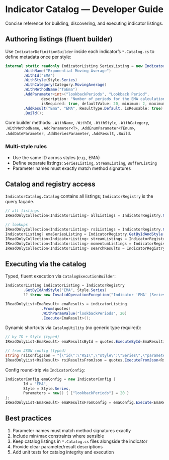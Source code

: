 # Indicator Catalog — Developer Guide

Concise reference for building, discovering, and executing indicator listings.

## Authoring listings (fluent builder)

Use `IndicatorDefinitionBuilder` inside each indicator’s `*.Catalog.cs` to define metadata once per style:

```csharp
internal static readonly IndicatorListing SeriesListing = new IndicatorDefinitionBuilder()
        .WithName("Exponential Moving Average")
        .WithId("EMA")
        .WithStyle(Style.Series)
        .WithCategory(Category.MovingAverage)
        .WithMethodName("ToEma")
        .AddParameter<int>("lookbackPeriods", "Lookback Period",
                description: "Number of periods for the EMA calculation",
                isRequired: true, defaultValue: 20, minimum: 2, maximum: 250)
        .AddResult("Ema", "EMA", ResultType.Default, isReusable: true)
        .Build();
```

Core builder methods: `.WithName`, `.WithId`, `.WithStyle`, `.WithCategory`, `.WithMethodName`, `.AddParameter<T>`, `.AddEnumParameter<TEnum>`, `.AddDateParameter`, `.AddSeriesParameter`, `.AddResult`, `.Build`.

### Multi-style rules

- Use the same ID across styles (e.g., EMA)
- Define separate listings: `SeriesListing`, `StreamListing`, `BufferListing`
- Parameter names must exactly match method signatures

## Catalog and registry access

`IndicatorCatalog.Catalog` contains all listings; `IndicatorRegistry` is the query façade.

```csharp
// all listings
IReadOnlyCollection<IndicatorListing> allListings = IndicatorRegistry.Get();

// lookups
IReadOnlyCollection<IndicatorListing> rsiListings = IndicatorRegistry.GetById("RSI"); // all styles
IndicatorListing? emaSeriesListing = IndicatorRegistry.GetByIdAndStyle("EMA", Style.Series); // single
IReadOnlyCollection<IndicatorListing> streamListings = IndicatorRegistry.GetByStyle(Style.Stream);
IReadOnlyCollection<IndicatorListing> momentumListings = IndicatorRegistry.GetByCategory(Category.Momentum);
IReadOnlyCollection<IndicatorListing> searchResults = IndicatorRegistry.Search("ema");
```

## Executing via the catalog

Typed, fluent execution via `CatalogExecutionBuilder`:

```csharp
IndicatorListing indicatorListing = IndicatorRegistry
        .GetByIdAndStyle("EMA", Style.Series)
        ?? throw new InvalidOperationException("Indicator 'EMA' (Series) not found.");

IReadOnlyList<EmaResult> emaResults = indicatorListing
                .From(quotes)
                .WithParamValue("lookbackPeriods", 20)
                .Execute<EmaResult>();
```

Dynamic shortcuts via `CatalogUtility` (no generic type required):

```csharp
// by ID + Style (typed)
IReadOnlyList<EmaResult> emaResultsById = quotes.ExecuteById<EmaResult>("EMA", Style.Series, new() { ["lookbackPeriods"] = 20 });

// from JSON config (typed)
string rsiConfigJson = "{\"id\":\"RSI\",\"style\":\"Series\",\"parameters\":{\"lookbackPeriods\":14}}";
IReadOnlyList<RsiResult> rsiResultsFromJson = quotes.ExecuteFromJson<RsiResult>(rsiConfigJson);
```

Config round-trip via `IndicatorConfig`:

```csharp
IndicatorConfig emaConfig = new IndicatorConfig {
        Id = "EMA",
        Style = Style.Series,
        Parameters = new() { ["lookbackPeriods"] = 20 }
};
IReadOnlyList<EmaResult> emaResultsFromConfig = emaConfig.Execute<EmaResult>(quotes);
```

## Best practices

1. Parameter names must match method signatures exactly
2. Include min/max constraints where sensible
3. Keep catalog listings in `*.Catalog.cs` files alongside the indicator
4. Provide clear parameter/result descriptions
5. Add unit tests for catalog integrity and execution
